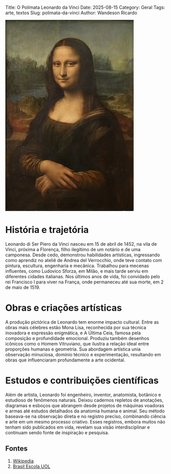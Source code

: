Title: O Polímata Leonardo da Vinci
Date: 2025-08-15
Category: Geral
Tags: arte, textos
Slug: polimata-da-vinci
Author: Wandeson Ricardo

![Mona Lisa](../../imagens/mona-lisa.webp)

# História e trajetória

Leonardo di Ser Piero da Vinci nasceu em 15 de abril de 1452, na vila de Vinci, próxima a Florença, filho ilegítimo de um notário e de uma camponesa. Desde cedo, demonstrou habilidades artísticas, ingressando como aprendiz no ateliê de Andrea del Verrocchio, onde teve contato com pintura, escultura, engenharia e mecânica. Trabalhou para mecenas influentes, como Ludovico Sforza, em Milão, e mais tarde serviu em diferentes cidades italianas. Nos últimos anos de vida, foi convidado pelo rei Francisco I para viver na França, onde permaneceu até sua morte, em 2 de maio de 1519.

# Obras e criações artísticas

A produção pictórica de Leonardo tem enorme impacto cultural. Entre as obras mais célebres estão Mona Lisa, reconhecida por sua técnica inovadora e expressão enigmática, e A Última Ceia, famosa pela composição e profundidade emocional. Produziu também desenhos icônicos como o Homem Vitruviano, que ilustra a relação ideal entre proporções humanas e geometria. Sua abordagem artística unia observação minuciosa, domínio técnico e experimentação, resultando em obras que influenciaram profundamente a arte ocidental.

# Estudos e contribuições científicas

Além de artista, Leonardo foi engenheiro, inventor, anatomista, botânico e estudioso de fenômenos naturais. Deixou cadernos repletos de anotações, diagramas e esboços que abrangem desde projetos de máquinas voadoras e armas até estudos detalhados da anatomia humana e animal. Seu método baseava-se na observação direta e no registro preciso, combinando ciência e arte em um mesmo processo criativo. Esses registros, embora muitos não tenham sido publicados em vida, revelam sua visão interdisciplinar e continuam sendo fonte de inspiração e pesquisa.

## **Fontes**

1. [Wikipedia ](https://pt.wikipedia.org/wiki/Leonardo_da_Vinci)
2. [Brasil Escola UOL](https://brasilescola.uol.com.br/biografia/leonardo-vinci.htm)
